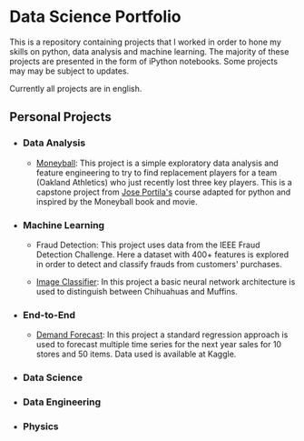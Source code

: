 # Data Science Portfolio
This is a repository containing projects that I worked in order to hone my skills on python, data analysis and machine learning. The majority of these projects are presented in the form of iPython notebooks. Some projects may may be subject to updates.

Currently all projects are in english.

##  Personal Projects

* ### Data Analysis
  
  * [Moneyball](https://nbviewer.jupyter.org/github/diogolbar/portfolio/blob/main/Moneyball/Moneyball.ipynb): This project is a simple exploratory data analysis and feature engineering to try to find replacement players for a team (Oakland Athletics) who just recently lost three key players. This is a capstone project from [Jose Portila's](https://www.udemy.com/course/data-science-and-machine-learning-bootcamp-with-r/) course adapted for python and inspired by the Moneyball book and movie.

* ### Machine Learning
  
  * Fraud Detection: This project uses data from the IEEE Fraud Detection Challenge. Here a dataset with 400+ features is explored in order to detect and classify frauds from customers' purchases.

  * [Image Classifier](https://nbviewer.jupyter.org/github/diogolbar/image-classifier/blob/main/Chihuahua-Muffin.ipynb): In this project a basic neural network architecture is used to distinguish between Chihuahuas and Muffins.
  
* ### End-to-End
  
  * [Demand Forecast](https://nbviewer.jupyter.org/github/diogolbar/store-sales-forecast/blob/main/DemandTimeSeries.ipynb): In this project a standard regression approach is used to forecast multiple time series for the next year sales for 10 stores and 50 items. Data used is available at Kaggle.

* ### Data Science

* ### Data Engineering

* ### Physics
